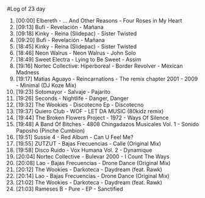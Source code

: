 #Log of 23 day

1. [00:00] Elbereth - ... And Other Reasons - Four Roses in My Heart
1. [09:13] Bufi - Revelación - Mañana
1. [09:18] Kinky - Reina (Slidepac) - Sister Twisted
1. [09:20] Bufi - Revelación - Mañana
1. [18:45] Kinky - Reina (Slidepac) - Sister Twisted
1. [18:46] Neon Walrus - Neon Walrus - John Solo
1. [18:49] Sweet Electra - Lying to Be Sweet - Assim
1. [19:16] Nortec Collective: Hiperboreal - Border Revolver - Mexican Madness
1. [19:17] Matias Aguayo - Reincarnations - The remix chapter 2001 - 2009 - Minimal (DJ Koze Mix)
1. [19:23] Sotomayor - Salvaje - Pajarito
1. [19:26] Seconds - Nightlife - Danger, Danger
1. [19:32] The Wookies - Discotecno Ep - Discotecno
1. [19:37] Quiero Club - WOF - LET DA MUSIC (80kidz remix)
1. [19:44] The Broken Flowers Project - 1972 - Ways Of Silence
1. [19:48] A Band Of Bitches - 4808 Chingadazos Musicales Vol. 1 - Sonido Paposho (Pinche Cumbion)
1. [19:51] Sussie 4 - Red Album - Can U Feel Me?
1. [19:55] ZUTZUT - Bajas Frecuencias - Calle (Original Mix)
1. [19:58] Disco Ruido - Vox Humana Vol. 2 - Dynamique
1. [20:04] Nortec Collective - Bulevar 2000 - I Count The Ways
1. [20:08] Lao - Bajas Frecuencias - Drone Dance (Original Mix)
1. [20:12] The Wookies - Darkoteca - Daydream (feat. Rawk)
1. [20:14] Lao - Bajas Frecuencias - Drone Dance (Original Mix)
1. [21:02] The Wookies - Darkoteca - Daydream (feat. Rawk)
1. [21:03] Rameses B - Pure - EP - Sanctified
